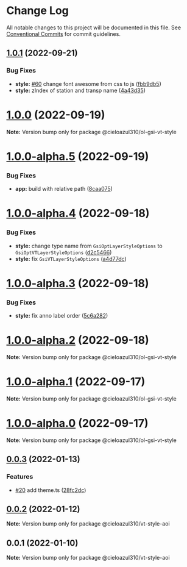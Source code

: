 # Change Log

All notable changes to this project will be documented in this file.
See [Conventional Commits](https://conventionalcommits.org) for commit guidelines.

## [1.0.1](https://github.com/cieloazul310/ol-gsi-vt/compare/v1.0.0...v1.0.1) (2022-09-21)


### Bug Fixes

* **style:** [#60](https://github.com/cieloazul310/ol-gsi-vt/issues/60) change font awesome from css to js ([fbb9db5](https://github.com/cieloazul310/ol-gsi-vt/commit/fbb9db5d23e91554b9f775c6dee89f77d3ceb45c))
* **style:** zIndex of station and transp name ([4a43d35](https://github.com/cieloazul310/ol-gsi-vt/commit/4a43d357a8d0e07ce46d2fefb9ebe0d5061ad726))





# [1.0.0](https://github.com/cieloazul310/ol-gsi-vt/compare/v1.0.0-alpha.5...v1.0.0) (2022-09-19)

**Note:** Version bump only for package @cieloazul310/ol-gsi-vt-style





# [1.0.0-alpha.5](https://github.com/cieloazul310/ol-gsi-vt/compare/v1.0.0-alpha.4...v1.0.0-alpha.5) (2022-09-19)


### Bug Fixes

* **app:** build with relative path ([8caa075](https://github.com/cieloazul310/ol-gsi-vt/commit/8caa0758ea4f9158fdbdc05e0f93aba73fcd17fc))





# [1.0.0-alpha.4](https://github.com/cieloazul310/ol-vt-styles/compare/v1.0.0-alpha.3...v1.0.0-alpha.4) (2022-09-18)


### Bug Fixes

* **style:** change type name from `GsiOptLayerStyleOptions` to `GsiOptVTLayerStyleOptions` ([d2c5466](https://github.com/cieloazul310/ol-vt-styles/commit/d2c54662934f806e44a1f90d13d22f1b340e1439))
* **style:** fix `GsiVTLayerStyleOptions` ([a4d77dc](https://github.com/cieloazul310/ol-vt-styles/commit/a4d77dc0b2bd8f2fad2c32a9d3de79a0d9200f3c))





# [1.0.0-alpha.3](https://github.com/cieloazul310/ol-vt-styles/compare/v1.0.0-alpha.2...v1.0.0-alpha.3) (2022-09-18)


### Bug Fixes

* **style:** fix anno label order ([5c6a282](https://github.com/cieloazul310/ol-vt-styles/commit/5c6a2820d6fad01a48b73265cde74909857f5f4b))





# [1.0.0-alpha.2](https://github.com/cieloazul310/ol-vt-styles/compare/v1.0.0-alpha.1...v1.0.0-alpha.2) (2022-09-18)

**Note:** Version bump only for package @cieloazul310/ol-gsi-vt-style





# [1.0.0-alpha.1](https://github.com/cieloazul310/ol-vt-styles/compare/v0.0.3...v1.0.0-alpha.1) (2022-09-17)

**Note:** Version bump only for package @cieloazul310/ol-gsi-vt-style





# [1.0.0-alpha.0](https://github.com/cieloazul310/ol-vt-styles/compare/v0.0.3...v1.0.0-alpha.0) (2022-09-17)

**Note:** Version bump only for package @cieloazul310/ol-gsi-vt-style





## [0.0.3](https://github.com/cieloazul310/ol-vt-styles/compare/v0.0.2...v0.0.3) (2022-01-13)


### Features

* [#20](https://github.com/cieloazul310/ol-vt-styles/issues/20) add theme.ts ([28fc2dc](https://github.com/cieloazul310/ol-vt-styles/commit/28fc2dc1bea202d3c6bf507c13b31b876c990b2c))





## [0.0.2](https://github.com/cieloazul310/ol-vt-styles/compare/v0.0.1...v0.0.2) (2022-01-12)

**Note:** Version bump only for package @cieloazul310/vt-style-aoi





## 0.0.1 (2022-01-10)

**Note:** Version bump only for package @cieloazul310/vt-style-aoi
